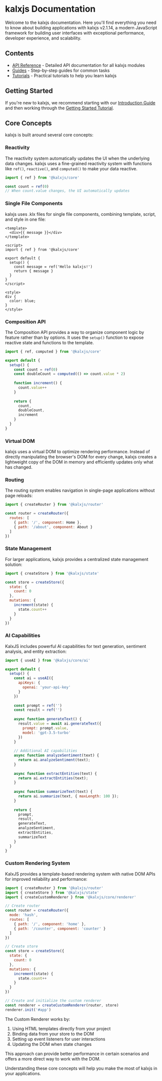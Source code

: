 <!-- kalxjs/docs/README.md -->
# kalxjs Documentation

Welcome to the kalxjs documentation. Here you'll find everything you need to know about building applications with kalxjs v2.1.14, a modern JavaScript framework for building user interfaces with exceptional performance, developer experience, and scalability.

## Contents

- [API Reference](./api/README.md) - Detailed API documentation for all kalxjs modules
- [Guides](./guides/README.md) - Step-by-step guides for common tasks
- [Tutorials](./tutorials/README.md) - Practical tutorials to help you learn kalxjs

## Getting Started

If you're new to kalxjs, we recommend starting with our [Introduction Guide](./guides/introduction.md) and then working through the [Getting Started Tutorial](./tutorials/getting-started.md).

## Core Concepts

kalxjs is built around several core concepts:

### Reactivity

The reactivity system automatically updates the UI when the underlying data changes. kalxjs uses a fine-grained reactivity system with functions like `ref()`, `reactive()`, and `computed()` to make your data reactive.

```javascript
import { ref } from '@kalxjs/core'

const count = ref(0)
// When count.value changes, the UI automatically updates
```

### Single File Components

kalxjs uses .klx files for single file components, combining template, script, and style in one file:

```klx
<template>
  <div>{{ message }}</div>
</template>

<script>
import { ref } from '@kalxjs/core'

export default {
  setup() {
    const message = ref('Hello kalxjs!')
    return { message }
  }
}
</script>

<style>
div {
  color: blue;
}
</style>
```

### Composition API

The Composition API provides a way to organize component logic by feature rather than by options. It uses the `setup()` function to expose reactive state and functions to the template.

```javascript
import { ref, computed } from '@kalxjs/core'

export default {
  setup() {
    const count = ref(0)
    const doubleCount = computed(() => count.value * 2)
    
    function increment() {
      count.value++
    }
    
    return {
      count,
      doubleCount,
      increment
    }
  }
}
```

### Virtual DOM

kalxjs uses a virtual DOM to optimize rendering performance. Instead of directly manipulating the browser's DOM for every change, kalxjs creates a lightweight copy of the DOM in memory and efficiently updates only what has changed.

### Routing

The routing system enables navigation in single-page applications without page reloads:

```javascript
import { createRouter } from '@kalxjs/router'

const router = createRouter({
  routes: [
    { path: '/', component: Home },
    { path: '/about', component: About }
  ]
})
```

### State Management

For larger applications, kalxjs provides a centralized state management solution:

```javascript
import { createStore } from '@kalxjs/state'

const store = createStore({
  state: {
    count: 0
  },
  mutations: {
    increment(state) {
      state.count++
    }
  }
})
```

### AI Capabilities

KalxJS includes powerful AI capabilities for text generation, sentiment analysis, and entity extraction:

```javascript
import { useAI } from '@kalxjs/core/ai'

export default {
  setup() {
    const ai = useAI({
      apiKeys: {
        openai: 'your-api-key'
      }
    })
    
    const prompt = ref('')
    const result = ref('')
    
    async function generateText() {
      result.value = await ai.generateText({
        prompt: prompt.value,
        model: 'gpt-3.5-turbo'
      })
    }
    
    // Additional AI capabilities
    async function analyzeSentiment(text) {
      return ai.analyzeSentiment(text);
    }
    
    async function extractEntities(text) {
      return ai.extractEntities(text);
    }
    
    async function summarizeText(text) {
      return ai.summarize(text, { maxLength: 100 });
    }
    
    return {
      prompt,
      result,
      generateText,
      analyzeSentiment,
      extractEntities,
      summarizeText
    }
  }
}
```

### Custom Rendering System

KalxJS provides a template-based rendering system with native DOM APIs for improved reliability and performance:

```javascript
import { createRouter } from '@kalxjs/router'
import { createStore } from '@kalxjs/state'
import { createCustomRenderer } from '@kalxjs/core/renderer'

// Create router
const router = createRouter({
  mode: 'hash',
  routes: [
    { path: '/', component: 'home' },
    { path: '/counter', component: 'counter' }
  ]
})

// Create store
const store = createStore({
  state: {
    count: 0
  },
  mutations: {
    increment(state) {
      state.count++
    }
  }
})

// Create and initialize the custom renderer
const renderer = createCustomRenderer(router, store)
renderer.init('#app')
```

The Custom Renderer works by:
1. Using HTML templates directly from your project
2. Binding data from your store to the DOM
3. Setting up event listeners for user interactions
4. Updating the DOM when state changes

This approach can provide better performance in certain scenarios and offers a more direct way to work with the DOM.

Understanding these core concepts will help you make the most of kalxjs in your applications.